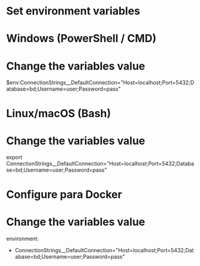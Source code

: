 # Set environment variables
# Windows (PowerShell / CMD)
# Change the variables value
$env:ConnectionStrings__DefaultConnection="Host=localhost;Port=5432;Database=bd;Username=user;Password=pass"

# Linux/macOS (Bash)
# Change the variables value
export ConnectionStrings__DefaultConnection="Host=localhost;Port=5432;Database=bd;Username=user;Password=pass"

# Configure para Docker
# Change the variables value
environment:
  - ConnectionStrings__DefaultConnection="Host=localhost;Port=5432;Database=bd;Username=user;Password=pass"